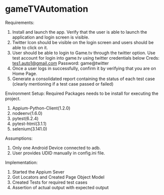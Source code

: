 # gameTVAutomation
Requirements:
1.	Install and launch the app. 
Verify that the user is able to launch the application and login screen is visible.
2.	Twitter Icon should be visible on the login screen and users should be able to click on it.
3.	User should be able to login to Game.tv through the twitter option. Use test account for login into game.tv using twitter credentials below
Creds: tes1.auto1@gmail.com
Password: game@twitter
4.	Once a user logs in successfully,  confirm it by verifying that you are on Home Page.
5.	Generate a consolidated report containing the status of each test case (clearly mentioning if a test case passed or failed)

Environment Setup:
Required Packages needs to be install for executing the project.
1. Appium-Python-Client(1.2.0)
2. nodeenv(1.6.0)
3. pytest(6.2.4)
4. pytest-html(3.1.1)
5. selenium(3.141.0)

Assumptions:
1. Only one Android Device connected to adb.
2. User provides UDID manually in config.ini file.

Implementation:
1. Started the Appium Sever
2. Got Locators and Created Page Object Model
3. Created Tests for required test cases
4. Assertion of actual output with expected output 
